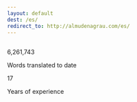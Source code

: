 ```yaml
---
layout: default
dest: /es/
redirect_to: http://almudenagrau.com/es/
---
```

<!-- ======= Counts Section ======= -->
<section id="counts" class="counts">
<div class="container" style="max-width:900px;">
<div class="section-title">
  <h2></h2>
</div>
<div class="row">
  <div class="col-lg-6 mt-5 mt-lg-0">
    <div class="count-box">
      <i class="icofont-live-support"></i>
      <span data-toggle="counter-up">6,261,743</span>
      <p>Words translated to date</p>
    </div>
  </div>

  <div class="col-lg-6 mt-5 mt-lg-0">
    <div class="count-box">
      <i class="icofont-users-alt-5"></i>
      <span data-toggle="counter-up">17</span>
      <p>Years of experience</p>
    </div>
  </div>
</div>
</div>
</section><!-- End Counts Section -->